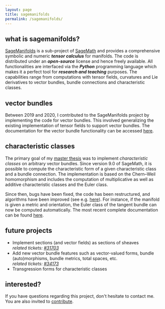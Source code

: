 ```yaml
---
layout: page
title: sagemanifolds
permalink: /sagemanifolds/
---
```


## what is sagemanifolds?

[SageManifolds](https://sagemanifolds.obspm.fr/) is a sub-project of [SageMath](https://sagemath.org/) and provides a comprehensive symbolic and numeric ***tensor calculus*** for manifolds.
The code is distributed under an ***open-source*** license and hence freely available.
All functionalities are interfaced via the ***Python*** programming language which makes it a perfect tool for ***research and teaching*** purposes.
The capabilities range from computations with tensor fields, curvatures and Lie derivatives to vector bundles, bundle connections and characteristic classes.

## vector bundles

Between 2019 and 2020, I contributed to the SageManifolds project by implementing the code for vector bundles.
This involved generalizing the existing implementation of tensor fields to support vector bundles.
The documentation for the vector bundle functionality can be accessed [here](https://doc.sagemath.org/html/en/reference/manifolds/sage/manifolds/vector_bundle.html).

## characteristic classes

The primary goal of my [master thesis](https://arxiv.org/abs/2006.13788) was to implement *characteristic classes* on arbitrary vector bundles.
Since version 9.0 of SageMath, it is possible to compute the characteristic form of a given characteristic class and a bundle connection.
The implementation is based on the Chern&ndash;Weil homomorphism and includes the computation of multiplicative as well as additive characteristic classes and the Euler class.

Since then, bugs have been fixed, the code has been restructured, and algorithms have been improved (see e.g. [here](https://wiki.sagemath.org/ReleaseTours/sage-9.5#De_Rham_cohomology_and_characteristic_classes)).
For instance, if the manifold is given a metric and orientation, the Euler class of the tangent bundle can now be computed automatically.
The most recent complete documentation can be found [here](https://doc.sagemath.org/html/en/reference/manifolds/sage/manifolds/differentiable/characteristic_cohomology_class.html).

## future projects

*   Implement sections (and vector fields) as sections of sheaves  
    *related tickets: [#31703](https://github.com/sagemath/sage/issues/31703)*
*   Add new vector bundle features such as vector-valued forms, bundle (auto)morphisms, bundle metrics, total spaces, etc.  
    *related tickets: [#34173](https://github.com/sagemath/sage/issues/34173)*
*   Transgression forms for characteristic classes

## interested?

If you have questions regarding this project, don't hesitate to contact me.
You are also invited to [contribute](https://sagemanifolds.obspm.fr/contrib.html).